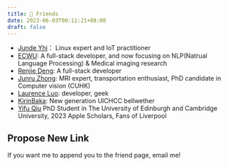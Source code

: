 ```yaml
---
title: 👯 Friends
date: 2023-06-03T00:11:21+08:00
draft: false
---
```


- [Junde Yhi](https://yhi.moe)： Linux expert and IoT practitioner
- [ECWU](https://ecwuuuuu.com/): A full-stack developer, and now focusing on NLP(Natrual Language Processing) & Medical imaging research
- [Renjie Deng](https://www.drjchn.com/): A full-stack developer
- [Junru Zhong](https://junru.dev/): MRI expert, transportation enthusiast, PhD candidate in Computer vision (CUHK)
- [Laurence Luo](https://www.lzc.app/): developer, geek
- [KirinBaka](https://9baka.moe): New generation UICHCC bellwether
- [Yifu Qiu](https://yfqiu.netlify.app/) PhD Student in The University of Edinburgh and Cambridge University, 2023 Apple Scholars, Fans of Liverpool



## Propose New Link

If you want me to append you to the friend page, email me!
